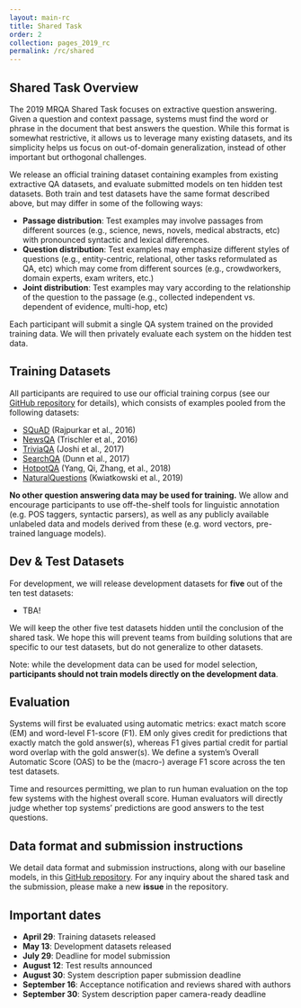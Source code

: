 ```yaml
---
layout: main-rc
title: Shared Task
order: 2
collection: pages_2019_rc
permalink: /rc/shared
---
```

## Shared Task Overview
The 2019 MRQA Shared Task focuses on extractive question answering. 
Given a question and context passage, systems must find the word or phrase in the document that best answers the question. 
While this format is somewhat restrictive, it allows us to leverage many existing datasets, and its simplicity helps us focus on out-of-domain generalization, instead of other important but orthogonal challenges. 

We release an official training dataset containing examples from existing extractive QA datasets, and evaluate submitted models on ten hidden test datasets. 
Both train and test datasets have the same format described above, but may differ in some of the following ways:
- **Passage distribution**: Test examples may involve passages from different sources (e.g., science, news, novels, medical abstracts, etc) with pronounced syntactic and lexical differences.
- **Question distribution**: Test examples may emphasize different styles of questions (e.g., entity-centric, relational, other tasks reformulated as QA, etc) which may come from different sources (e.g., crowdworkers, domain experts, exam writers, etc.)
- **Joint distribution**: Test examples may vary according to the relationship of the question to the passage (e.g., collected independent vs. dependent of evidence, multi-hop, etc)

Each participant will submit a single QA system trained on the provided training data. 
We will then privately evaluate each system on the hidden test data.


## Training Datasets

All participants are required to use our official training corpus (see our [GitHub repository](https://github.com/mrqa/MRQA-Shared-Task-2019) for details), 
which consists of examples pooled from the following datasets:
- [SQuAD](https://arxiv.org/abs/1606.05250) (Rajpurkar et al., 2016)
- [NewsQA](https://arxiv.org/abs/1611.09830) (Trischler et al., 2016)
- [TriviaQA](https://arxiv.org/abs/1705.03551) (Joshi et al., 2017)
- [SearchQA](https://arxiv.org/abs/1704.05179) (Dunn et al., 2017)
- [HotpotQA](https://arxiv.org/abs/1809.09600) (Yang, Qi, Zhang, et al., 2018)
- [NaturalQuestions](https://ai.google/research/pubs/pub47761) (Kwiatkowski et al., 2019)

**No other question answering data may be used for training.** 
We allow and encourage participants to use off-the-shelf tools for linguistic annotation (e.g. POS taggers, syntactic parsers), 
as well as any publicly available unlabeled data and models derived from these (e.g. word vectors, pre-trained language models).


## Dev & Test Datasets

For development, we will release development datasets for **five** out of the ten test datasets:
- TBA!

We will keep the other five test datasets hidden until the conclusion of the shared task. 
We hope this will prevent teams from building solutions that are specific to our test datasets, 
but do not generalize to other datasets.

Note: while the development data can be used for model selection, 
**participants should not train models directly on the development data**.


## Evaluation

Systems will first be evaluated using automatic metrics: exact match score (EM) and word-level F1-score (F1). 
EM only gives credit for predictions that exactly match the gold answer(s), 
whereas F1 gives partial credit for partial word overlap with the gold answer(s). 
We define a system’s Overall Automatic Score (OAS) to be the (macro-) average F1 score across the ten test datasets.

Time and resources permitting, we plan to run human evaluation on the top few systems with the highest overall score. 
Human evaluators will directly judge whether top systems’ predictions are good answers to the test questions.


## Data format and submission instructions

We detail data format and submission instructions, along with our baseline models, 
in this [GitHub repository](https://github.com/mrqa/MRQA-Shared-Task-2019).
For any inquiry about the shared task and the submission, please make a new **issue** in the repository.


## Important dates

- **April 29**: Training datasets released
- **May 13**: Development datasets released
- **July 29**: Deadline for model submission
- **August 12**: Test results announced
- **August 30**: System description paper submission deadline
- **September 16**: Acceptance notification and reviews shared with authors
- **September 30**: System description paper camera-ready deadline
